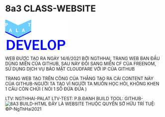 # 8a3 CLASS-WEBSITE
﻿![alt text](https://github.com/NguyenThanhHai-palat/8a3class/raw/main/data/palat-dev.png "DEV-PALAT")



WEB ĐƯỢC TẠO RA NGÀY 14/6/2021 BỞI NGTHHAI, TRANG WEB BAN ĐẦU DÙNG MIỀN CỦA GITHUB, SAU NÀY ĐỔI SANG MIỀN CF CỦA FREENOM, SỬ DỤNG DỊCH VỤ BẢO MẬT CLOUDFARE VỚI IP CỦA GITHUB

TRANG WEB TẠO TRÊN CÔNG CỦA THẰNG TẠO RA CÁI CONTENT NÀY CỦA GITHUB-NGƯỜI TA TẠO VÌ NGƯỜI TA MUỐN HỌC HỎI, KHÔNG KHEN 1 CÂU CÒN CHỬI ( NÓI 1 SỐ ĐỨA ĐỨA )

LTV: NGTHHAI-PALAT
LTV-TEST: P.B.ĐANH
BUILD TOOL: GITHUB-![8A3 BUILD-HTML](https://build.8a3thsp.cf)                                                                     ĐÂY LÀ WEBSITE THUỘC QUYỀN SỞ HỮU TRÍ TUỆ: ©P-NgThHai2021


